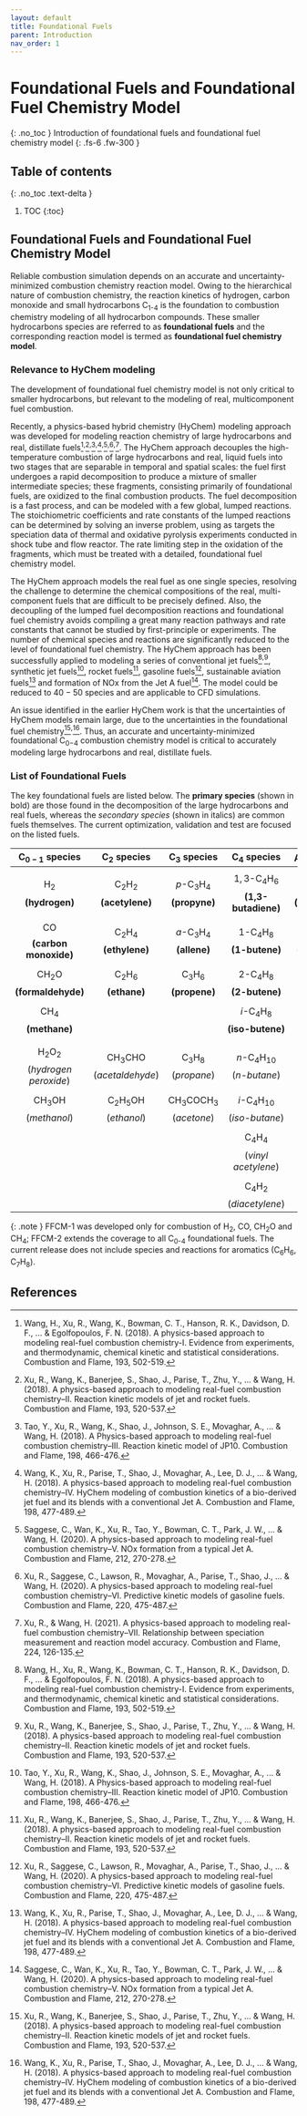 ```yaml
---
layout: default
title: Foundational Fuels
parent: Introduction
nav_order: 1
---
```


# Foundational Fuels and Foundational Fuel Chemistry Model
{: .no_toc }
Introduction of foundational fuels and foundational fuel chemistry model
{: .fs-6 .fw-300 }

## Table of contents
{: .no_toc .text-delta }

1. TOC
{:toc}

## Foundational Fuels and Foundational Fuel Chemistry Model
Reliable combustion simulation depends on an accurate and uncertainty-minimized combustion chemistry reaction model. Owing to the hierarchical nature of combustion chemistry, the reaction kinetics of hydrogen, carbon monoxide and small hydrocarbons C<sub>1-4</sub> is the foundation to combustion chemistry modeling of all hydrocarbon compounds. These smaller hydrocarbons species are referred to as **foundational fuels** and the corresponding reaction model is termed as **foundational fuel chemistry model**.

### Relevance to HyChem modeling
The development of foundational fuel chemistry model is not only critical to smaller hydrocarbons, but relevant to the modeling of real, multicomponent fuel combustion. 

Recently, a physics-based hybrid chemistry (HyChem) modeling approach was developed for modeling reaction chemistry of large hydrocarbons and real, distillate fuels[^WXW2018]$^{,}$[^XWB2018]$^{,}$[^TXW2018]$^{,}$[^WXP2018]$^{,}$[^SWX2020]$^{,}$[^XSL2020]$^{,}$[^XW2021]. The HyChem approach decouples the high-temperature combustion of large hydrocarbons and real, liquid fuels into two stages that are separable in temporal and spatial scales: the fuel first undergoes a rapid decomposition to produce a mixture of smaller intermediate species; these fragments, consisting primarily of foundational fuels, are oxidized to the final combustion products. The fuel decomposition is a fast process, and can be modeled with a few global, lumped reactions. The stoichiometric coefficients and rate constants of the lumped reactions can be determined by solving an inverse problem, using as targets the speciation data of thermal and oxidative pyrolysis experiments conducted in shock tube and flow reactor. The rate limiting step in the oxidation of the fragments, which must be treated with a detailed, foundational fuel chemistry model. 

The HyChem approach models the real fuel as one single species, resolving the challenge to determine the chemical compositions of the real, multi-component fuels that are difficult to be precisely defined. Also, the decoupling of the lumped fuel decomposition reactions and foundational fuel chemistry avoids compiling a great many reaction pathways and rate constants that cannot be studied by first-principle or experiments. The number of chemical species and reactions are significantly reduced to the level of foundational fuel chemistry. The HyChem approach has been successfully applied to modeling a series of conventional jet fuels[^WXW2018]$^{,}$[^XWB2018], synthetic jet fuels[^TXW2018], rocket fuels[^XWB2018], gasoline fuels[^XSL2020], sustainable aviation fuels[^WXP2018] and formation of NOx from the Jet A fuel[^SWX2020]. The model could be reduced to $40 - 50$ species and are applicable to CFD simulations.

An issue identified in the earlier HyChem work is that the uncertainties of HyChem models remain large, due to the uncertainties in the foundational fuel chemistry[^XWB2018]$^{,}$[^WXP2018]. Thus, an accurate and uncertainty-minimized foundational C<sub>0−4</sub> combustion chemistry model is critical to accurately modeling large hydrocarbons and real, distillate fuels.

### List of Foundational Fuels
The key foundational fuels are listed below. The **primary species** (shown in bold) are those found in the decomposition of the large hydrocarbons and real fuels, whereas the *secondary species* (shown in italics) are common fuels themselves. The current optimization, validation and test are focused on the listed fuels.

| $\text{C}_{0-1}$ species | $\text{C}_{2}$ species | $\text{C}_{3}$ species | $\text{C}_{4}$ species | Aromatics |
|:-------------:|:------------------:|:------:|:---:|:---:|
| $$\text{H}_2$$ **(hydrogen)** | $$\text{C}_2\text{H}_2$$ **(acetylene)** | $$p\text{-C}_3\text{H}_4$$ **(propyne)** | $$1,3\text{-C}_4\text{H}_6$$ **(1,3-butadiene)** | $$\text{C}_6\text{H}_6$$ **(benzene)** |
| $$\text{CO}$$ **(carbon monoxide)** | $$\text{C}_2\text{H}_4$$ **(ethylene)** | $$a\text{-C}_3\text{H}_4$$ **(allene)** | $$1\text{-C}_4\text{H}_8$$ **(1-butene)** | $$\text{C}_7\text{H}_8$$ **(toluene)** |
| $$\text{C}\text{H}_2\text{O}$$ **(formaldehyde)** | $$\text{C}_2\text{H}_6$$ **(ethane)** | $$\text{C}_3\text{H}_6$$ **(propene)** | $$2\text{-C}_4\text{H}_8$$ **(2-butene)** ||
| $$\text{CH}_4$$ **(methane)** | | | $$i\text{-C}_4\text{H}_8$$ **(iso-butene)** ||
|||||
| $$\text{H}_2\text{O}_2$$ (*hydrogen peroxide*) | $$\text{CH}_3\text{CHO}$$ (*acetaldehyde*) | $$\text{C}_3\text{H}_8$$ (*propane*) | $$n\text{-C}_4\text{H}_{10}$$ (*n-butane*) |
| $$\text{CH}_3\text{OH}$$ (*methanol*) | $$\text{C}_2\text{H}_5\text{OH}$$ (*ethanol*) | $$\text{CH}_3\text{COCH}_3$$ (*acetone*) | $$i\text{-C}_4\text{H}_{10}$$ (*iso-butane*) |
| | | | $$\text{C}_4\text{H}_{4}$$ (*vinyl acetylene*) | |
| | | | $$\text{C}_4\text{H}_{2}$$ (*diacetylene*) | |

{: .note }
FFCM-1 was developed only for combustion of H<sub>2</sub>, CO, CH<sub>2</sub>O and CH<sub>4</sub>; FFCM-2 extends the coverage to all C<sub>0-4</sub> foundational fuels. The current release does not include species and reactions for aromatics (C<sub>6</sub>H<sub>6</sub>, C<sub>7</sub>H<sub>8</sub>). 

## References
[^WXW2018]: Wang, H., Xu, R., Wang, K., Bowman, C. T., Hanson, R. K., Davidson, D. F., ... & Egolfopoulos, F. N. (2018). A physics-based approach to modeling real-fuel combustion chemistry-I. Evidence from experiments, and thermodynamic, chemical kinetic and statistical considerations. Combustion and Flame, 193, 502-519.

[^XWB2018]: Xu, R., Wang, K., Banerjee, S., Shao, J., Parise, T., Zhu, Y., ... & Wang, H. (2018). A physics-based approach to modeling real-fuel combustion chemistry–II. Reaction kinetic models of jet and rocket fuels. Combustion and Flame, 193, 520-537.

[^TXW2018]: Tao, Y., Xu, R., Wang, K., Shao, J., Johnson, S. E., Movaghar, A., ... & Wang, H. (2018). A Physics-based approach to modeling real-fuel combustion chemistry–III. Reaction kinetic model of JP10. Combustion and Flame, 198, 466-476.

[^WXP2018]: Wang, K., Xu, R., Parise, T., Shao, J., Movaghar, A., Lee, D. J., ... & Wang, H. (2018). A physics-based approach to modeling real-fuel combustion chemistry–IV. HyChem modeling of combustion kinetics of a bio-derived jet fuel and its blends with a conventional Jet A. Combustion and Flame, 198, 477-489.

[^SWX2020]: Saggese, C., Wan, K., Xu, R., Tao, Y., Bowman, C. T., Park, J. W., ... & Wang, H. (2020). A physics-based approach to modeling real-fuel combustion chemistry–V. NOx formation from a typical Jet A. Combustion and Flame, 212, 270-278.

[^XSL2020]: Xu, R., Saggese, C., Lawson, R., Movaghar, A., Parise, T., Shao, J., ... & Wang, H. (2020). A physics-based approach to modeling real-fuel combustion chemistry–VI. Predictive kinetic models of gasoline fuels. Combustion and Flame, 220, 475-487.

[^XW2021]: Xu, R., & Wang, H. (2021). A physics-based approach to modeling real-fuel combustion chemistry–VII. Relationship between speciation measurement and reaction model accuracy. Combustion and Flame, 224, 126-135.